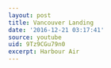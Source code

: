 ```yaml
---
layout: post
title: Vancouver Landing
date: '2016-12-21 03:17:41'
source: youtube
uid: 9Tz9CGu79n0
excerpt: Harbour Air
---
```

